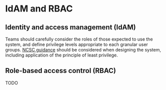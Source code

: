 # IdAM and RBAC

## Identity and access management (IdAM)

Teams should carefully consider the roles of those expected to use the system, and define privilege levels appropriate to each granular user groups. [NCSC guidance](https://www.ncsc.gov.uk/guidance/introduction-identity-and-access-management) should be considered when designing the system, including application of the principle of least privilege.

## Role-based access control (RBAC)

TODO
